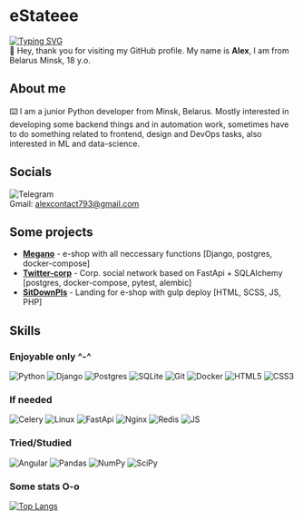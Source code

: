 # eStateee
[![Typing SVG](https://readme-typing-svg.herokuapp.com?color=%2336BCF7&lines=Immersed+in+reality)](https://git.io/typing-svg)
<br>
👋 Hey, thank you for visiting my GitHub profile. My name is **Alex**, I am from Belarus Minsk, 18 y.o.
## About me
⌨️ I am a junior Python developer from Minsk, Belarus. Mostly interested in developing some backend things and in automation work, sometimes have to do something related to frontend, design and DevOps tasks, also interested in ML and data-science.
## Socials
![Telegram](https://img.shields.io/badge/Telegram-darkblue?style=social&logo=telegram&link=https%3A%2F%2Ft.me%2Fimmersed_in_reality)
<br> 
Gmail: alexcontact793@gmail.com
## Some projects
* [**Megano**](https://github.com/eStateee/Megano) - e-shop with all neccessary functions [Django, postgres, docker-compose]
* [**Twitter-corp**](https://github.com/eStateee/twitter-clone) - Corp. social network based on FastApi + SQLAlchemy [postgres, docker-compose, pytest, alembic]
* [**SitDownPls**](https://github.com/eStateee/SitDownPls) - Landing for e-shop with gulp deploy [HTML, SCSS, JS, PHP]

## Skills
### Enjoyable only ^-^
![Python](https://img.shields.io/badge/python-3670A0?style=for-the-badge&logo=python&logoColor=ffdd54)
![Django](https://img.shields.io/badge/django-%23092E20.svg?style=for-the-badge&logo=django&logoColor=white)
![Postgres](https://img.shields.io/badge/postgres-%23316192.svg?style=for-the-badge&logo=postgresql&logoColor=white)
![SQLite](https://img.shields.io/badge/sqlite-%2307405e.svg?style=for-the-badge&logo=sqlite&logoColor=white)
![Git](https://img.shields.io/badge/git-%23F05033.svg?style=for-the-badge&logo=git&logoColor=white)
![Docker](https://img.shields.io/badge/docker-%230db7ed.svg?style=for-the-badge&logo=docker&logoColor=white)
![HTML5](https://img.shields.io/badge/html5-%23E34F26.svg?style=for-the-badge&logo=html5&logoColor=white)
![CSS3](https://img.shields.io/badge/css3-%231572B6.svg?style=for-the-badge&logo=css3&logoColor=white)
### If needed
![Celery](https://camo.githubusercontent.com/f1a9b942e1654f025e0c5df85f73f33eddebfd6fbce3d1cdbb42d2221152b78f/68747470733a2f2f696d672e736869656c64732e696f2f62616467652f2d43454c4552592d3141343733303f7374796c653d666f722d7468652d6261646765266c6f676f3d63656c657279)
![Linux](https://img.shields.io/badge/Linux-FCC624?style=for-the-badge&logo=linux&logoColor=black)
![FastApi](https://img.shields.io/badge/FastAPI-009688?style=for-the-badge&logo=FastAPI&logoColor=white)
![Nginx](https://img.shields.io/badge/nginx-%23009639.svg?style=for-the-badge&logo=nginx&logoColor=white)
![Redis](https://img.shields.io/badge/Redis-DC382D?style=for-the-badge&logo=redis&logoColor=white)
![JS](https://shields.io/badge/JavaScript-F7DF1E?logo=JavaScript&logoColor=000&style=for-the-badge)
### Tried/Studied
![Angular](https://img.shields.io/badge/Angular-green?style=for-the-badge&logo=angular)
![Pandas](https://img.shields.io/badge/Pandas-grey?style=for-the-badge&logo=pandas)
![NumPy](https://img.shields.io/badge/NumPy-blue?style=for-the-badge&logo=numpy)
![SciPy](https://img.shields.io/badge/SciPy-darkblue?style=for-the-badge&logo=scipy)

<!---Для компактной версии-->
### Some stats O-o
[![Top Langs](https://github-readme-stats.vercel.app/api/top-langs/?username=eStateee&layout=compact)](https://github.com/eStateee/github-readme-stats)
<!---[![LeetCode stats](https://leetcode-stats-six.vercel.app/api?username=institute_boy&theme=dark)](https://github.com/eStateee/leetcode-stats)-->
